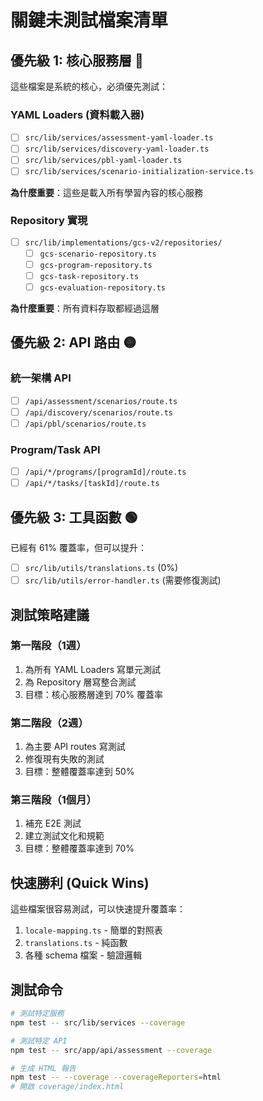 # 關鍵未測試檔案清單

## 優先級 1: 核心服務層 🔴

這些檔案是系統的核心，必須優先測試：

### YAML Loaders (資料載入器)
- [ ] `src/lib/services/assessment-yaml-loader.ts`
- [ ] `src/lib/services/discovery-yaml-loader.ts`
- [ ] `src/lib/services/pbl-yaml-loader.ts`
- [ ] `src/lib/services/scenario-initialization-service.ts`

**為什麼重要**：這些是載入所有學習內容的核心服務

### Repository 實現
- [ ] `src/lib/implementations/gcs-v2/repositories/`
  - [ ] `gcs-scenario-repository.ts`
  - [ ] `gcs-program-repository.ts`
  - [ ] `gcs-task-repository.ts`
  - [ ] `gcs-evaluation-repository.ts`

**為什麼重要**：所有資料存取都經過這層

## 優先級 2: API 路由 🟡

### 統一架構 API
- [ ] `/api/assessment/scenarios/route.ts`
- [ ] `/api/discovery/scenarios/route.ts`
- [ ] `/api/pbl/scenarios/route.ts`

### Program/Task API
- [ ] `/api/*/programs/[programId]/route.ts`
- [ ] `/api/*/tasks/[taskId]/route.ts`

## 優先級 3: 工具函數 🟢

已經有 61% 覆蓋率，但可以提升：
- [ ] `src/lib/utils/translations.ts` (0%)
- [ ] `src/lib/utils/error-handler.ts` (需要修復測試)

## 測試策略建議

### 第一階段（1週）
1. 為所有 YAML Loaders 寫單元測試
2. 為 Repository 層寫整合測試
3. 目標：核心服務層達到 70% 覆蓋率

### 第二階段（2週）
1. 為主要 API routes 寫測試
2. 修復現有失敗的測試
3. 目標：整體覆蓋率達到 50%

### 第三階段（1個月）
1. 補充 E2E 測試
2. 建立測試文化和規範
3. 目標：整體覆蓋率達到 70%

## 快速勝利 (Quick Wins)

這些檔案很容易測試，可以快速提升覆蓋率：
1. `locale-mapping.ts` - 簡單的對照表
2. `translations.ts` - 純函數
3. 各種 schema 檔案 - 驗證邏輯

## 測試命令

```bash
# 測試特定服務
npm test -- src/lib/services --coverage

# 測試特定 API
npm test -- src/app/api/assessment --coverage

# 生成 HTML 報告
npm test -- --coverage --coverageReporters=html
# 開啟 coverage/index.html
```